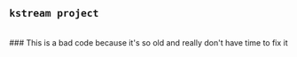 ## `kstream project`
<br>
### This is a bad code because it's so old and really don't have time to fix it






















